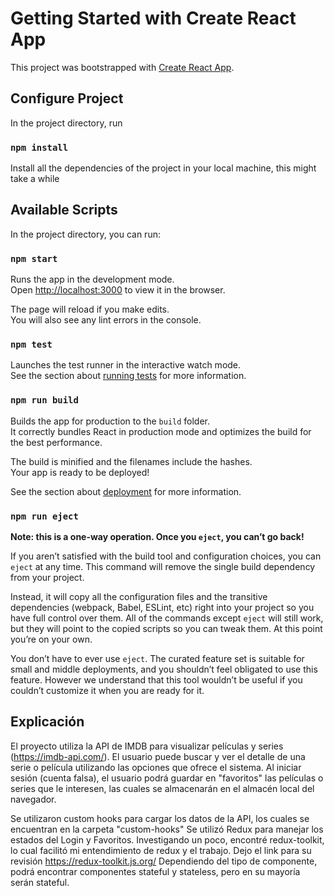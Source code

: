 # Getting Started with Create React App

This project was bootstrapped with [Create React App](https://github.com/facebook/create-react-app).

## Configure Project

In the project directory, run 

### `npm install` 

Install all the dependencies of the project in your local machine, this might take a while

## Available Scripts

In the project directory, you can run:

### `npm start`

Runs the app in the development mode.\
Open [http://localhost:3000](http://localhost:3000) to view it in the browser.

The page will reload if you make edits.\
You will also see any lint errors in the console.

### `npm test`

Launches the test runner in the interactive watch mode.\
See the section about [running tests](https://facebook.github.io/create-react-app/docs/running-tests) for more information.

### `npm run build`

Builds the app for production to the `build` folder.\
It correctly bundles React in production mode and optimizes the build for the best performance.

The build is minified and the filenames include the hashes.\
Your app is ready to be deployed!

See the section about [deployment](https://facebook.github.io/create-react-app/docs/deployment) for more information.

### `npm run eject`

**Note: this is a one-way operation. Once you `eject`, you can’t go back!**

If you aren’t satisfied with the build tool and configuration choices, you can `eject` at any time. This command will remove the single build dependency from your project.

Instead, it will copy all the configuration files and the transitive dependencies (webpack, Babel, ESLint, etc) right into your project so you have full control over them. All of the commands except `eject` will still work, but they will point to the copied scripts so you can tweak them. At this point you’re on your own.

You don’t have to ever use `eject`. The curated feature set is suitable for small and middle deployments, and you shouldn’t feel obligated to use this feature. However we understand that this tool wouldn’t be useful if you couldn’t customize it when you are ready for it.

## Explicación

El proyecto utiliza la API de IMDB para visualizar películas y series (https://imdb-api.com/). El usuario puede buscar y ver el detalle de una serie o película utilizando
las opciones que ofrece el sistema. Al iniciar sesión (cuenta falsa), el usuario podrá guardar en "favoritos" las películas o series que le interesen, las cuales se almacenarán en el almacén local del navegador.

Se utilizaron custom hooks para cargar los datos de la API, los cuales se encuentran en la carpeta "custom-hooks"
Se utilizó Redux para manejar los estados del Login y Favoritos. Investigando un poco, encontré redux-toolkit, lo cual facilitó mi entendimiento de redux y el trabajo. Dejo el link para su revisión https://redux-toolkit.js.org/
Dependiendo del tipo de componente, podrá encontrar componentes stateful y stateless, pero en su mayoría serán stateful.